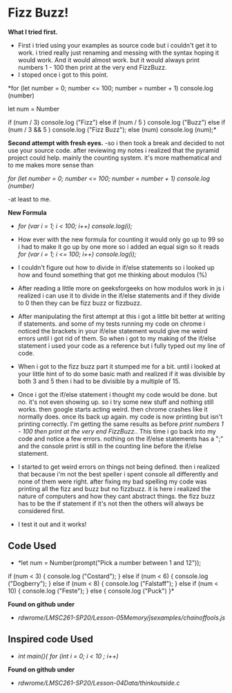 # Fizz Buzz!

**What I tried first.**
 - First i tried using your examples as source code but i couldn't get it to work. i tried really just renaming and messing with the syntax hoping it would work. And it would almost work. but it would always print numbers 1 - 100 then print at the very end FizzBuzz.
- I stoped once i got to this point.

*for (let number = 0; number <= 100; number = number + 1) console.log (number)

  let num = Number

  if (num / 3)
    console.log ("Fizz")
   else if (num / 5 )
    console.log ("Buzz")
   else if (num / 3 && 5 )
    console.log ("Fizz Buzz");
   else (num)
     console.log (num);*
     
**Second attempt with fresh eyes.**
-so i then took a break and decided to not use your source code. after reviewing my notes i realized that the pyramid project could help. mainly the counting system. it's more mathematical and to me makes more sense than

*for (let number = 0; number <= 100; number = number + 1) console.log (number)*

-at least to me.


**New Formula**
- *for (var i = 1; i < 100; i++) console.log(i);*

- How ever with the new formula for counting it would only go up to 99 so i had to make it go up by one more so i added an equal sign so it reads *for (var i = 1; i <= 100; i++) console.log(i);*

- I couldn't figure out how to divide in if/else statements so i looked up how and found something that got me thinking about modulos (%)

-  After reading a little more on geeksforgeeks on how modulos work in js i realized i can use it to divide in the if/else statements and if they divide to 0 then they can be fizz buzz or fizzbuzz.

- After manipulating the first attempt at this i got a little bit better at writing if statements. and some of my tests running my code on chrome i noticed the brackets in your if/else statement would give me weird errors until i got rid of them. So when i got to my making of the if/else statement i used your code as a reference but i fully typed out my line of code.

- When i got to the fizz buzz part it stumped me for a bit. until i looked at your little hint of to do some basic math and realized if it was divisible by both 3 and 5 then i had to be divisible by a multiple of 15.

- Once i got the if/else statement i thought my code would be done. but no. it's not even showing up. so i try some new stuff and nothing still works. then google starts acting weird. then chrome crashes like it normally does. once its back up again. my code is now printing but isn't printing correctly. I'm getting the same results as before *print numbers 1 - 100 then print at the very end FizzBuzz.*. This time i go back into my code and notice a few errors. nothing on the if/else statements has a ";" and the console print is still in the counting line before the if/else statement.

- I started to get weird errors on things not being defined. then i realized that because i'm not the best speller i spent console all differently and none of them were right. after fixing my bad spelling my code was printing all the fizz and buzz but no fizzbuzz. it is here i realized the nature of computers and how they cant abstract things. the fizz buzz has to be the if statement if it's not then the others will always be considered first.

- I test it out and it works!


## Code Used

- *let num = Number(prompt("Pick a number between 1 and 12"));

if (num < 3) {
  console.log ("Costard");
} else if (num < 6) {
  console.log ("Dogberry");
} else if (num < 8) {
  console.log ("Falstaff");
} else if (num < 10) {
  console.log ("Feste");
} else {
    console.log ("Puck")
}*


**Found on github under**
- *rdwrome/LMSC261-SP20/Lesson-05Memory/jsexamples/chainoffools.js*

## Inspired code Used

- *int main(){
  for (int i = 0; i < 10 ; i++)*

**Found on github under**

- *rdwrome/LMSC261-SP20/Lesson-04Data/thinkoutside.c*
